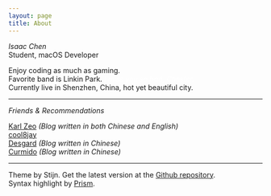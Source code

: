 ```yaml
---
layout: page
title: About
---
```

 _Isaac Chen_
 <br>
Student, macOS Developer

Enjoy coding as much as gaming.
<br>
Favorite band is Linkin Park. <span style="color: #fff">_I miss you so bad, Chester._</span>
<br>
Currently live in Shenzhen, China, hot yet beautiful city.

---

_Friends & Recommendations_

[Karl Zeo](https://mikulove.com/) _(Blog written in both Chinese and English)_
<br>
[cool8jay](https://cool8jay.github.io)
<br>
[Desgard](https://desgard.com) _(Blog written in Chinese)_
<br>
[Curmido](http://www.curmido.com/) _(Blog written in Chinese)_

---

Theme by Stijn. Get the latest version at the [Github repository](https://github.com/steinvc/holo-alfa).
<br>
Syntax highlight by [Prism](http://prismjs.com/).
